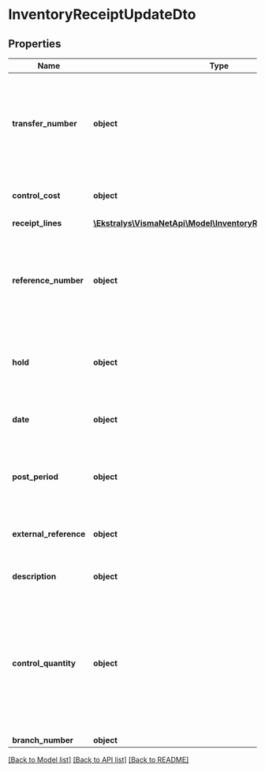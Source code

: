 # InventoryReceiptUpdateDto

## Properties
Name | Type | Description | Notes
------------ | ------------- | ------------- | -------------
**transfer_number** | **object** | The unique reference number of the receipt, which the system automatically assigns according to the numbering sequence selected for receipts on the Inventory Preferences IN.10.10.00) form. | [optional] 
**control_cost** | **object** | The manually entered summary amount for all specified inventory receipt items. | [optional] 
**receipt_lines** | [**\Ekstralys\VismaNetApi\Model\InventoryReceiptLineUpdateDto[]**](InventoryReceiptLineUpdateDto.md) | The inventory issue lines | [optional] 
**reference_number** | **object** | The unique reference number of the receipt, which the system automatically assigns according to the numbering sequence selected for receipts on the Inventory Preferences IN.10.10.00) form. | [optional] 
**hold** | **object** | A check box that you select to give the receipt the On Hold status. Clear the check box to save the receipt with the Balanced status. | [optional] 
**date** | **object** | The date when the receipt was created. All transactions included in this document will have this transaction date. | [optional] 
**post_period** | **object** | The financial period to which the transactions recorded in the document should be posted. Use the format MMYYYY. | [optional] 
**external_reference** | **object** | The external reference number of the inventory issue document (for example, the vendor’s reference code). | [optional] 
**description** | **object** | A brief description of the inventory issue or its transactions. | [optional] 
**control_quantity** | **object** | The manually entered quantity of inventory items. Control Qty. is available only if the Validate Document Totals on Entry option is selected on the Inventory Preferences form. If the Control Qty. and Total Qty.values do not match, the system generates a warning message and the issue cannot be saved. | [optional] 
**branch_number** | **object** | The Branch associated | [optional] 

[[Back to Model list]](../README.md#documentation-for-models) [[Back to API list]](../README.md#documentation-for-api-endpoints) [[Back to README]](../README.md)


